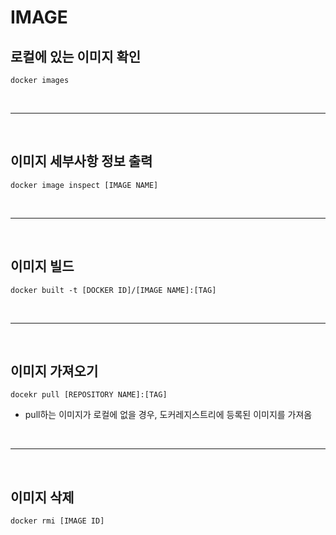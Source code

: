 # **IMAGE**
## **로컬에 있는 이미지 확인**
`docker images`

<br><hr><br>

## **이미지 세부사항 정보 출력**
`docker image inspect [IMAGE NAME]`

<br><hr><br>

## **이미지 빌드**
`docker built -t [DOCKER ID]/[IMAGE NAME]:[TAG]`

<br><hr><br>


## **이미지 가져오기**
`docekr pull [REPOSITORY NAME]:[TAG]`
- pull하는 이미지가 로컬에 없을 경우, 도커레지스트리에 등록된 이미지를 가져옴 

<br><hr><br>

## **이미지 삭제**
`docker rmi [IMAGE ID]`

